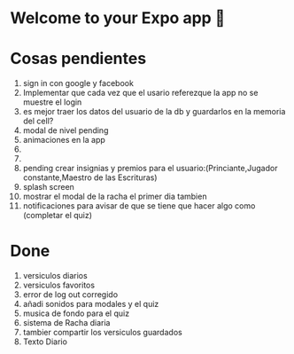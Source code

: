 # Welcome to your Expo app 👋

# Cosas pendientes 
1. sign in con google y facebook
2. Implementar que cada vez que el usario referezque la app no se muestre el login
3. es mejor traer los datos del usuario de la db y guardarlos en la memoria del 
   cell?
4. modal de nivel pending 
5. animaciones en la app
6. 
7. 
8. pending crear insignias y premios para el usuario:(Princiante,Jugador constante,Maestro de las Escrituras)
9. splash screen
10. mostrar el modal de la racha el primer dia tambien
11. notificaciones para avisar de que se tiene que hacer algo como (completar el quiz)


# Done
1. versiculos diarios 
2. versiculos favoritos
3. error de log out corregido
4. añadi sonidos para modales y el quiz
5. musica de fondo para el quiz
6. sistema de Racha diaria 
7. tambier compartir los versiculos guardados
8. Texto Diario